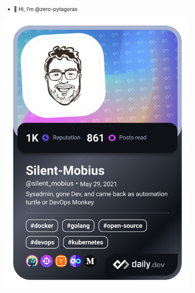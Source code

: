 - 👋 Hi, I’m @zero-pytagoras


<!---
zero-pytagoras/zero-pytagoras is a ✨ special ✨ repository because its `README.md` (this file) appears on your GitHub profile.
You can click the Preview link to take a look at your changes.
--->
<a href="https://app.daily.dev/silent_mobius"><img src="./devcard.png" width="652" alt="Silent-Mobius's Dev Card"/></a>
